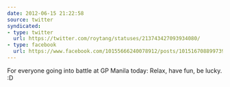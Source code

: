 ```yaml
---
date: 2012-06-15 21:22:58
source: twitter
syndicated:
- type: twitter
  url: https://twitter.com/roytang/statuses/213743427093934080/
- type: facebook
  url: https://www.facebook.com/10155666240078912/posts/10151670889973912
---
```


For everyone  going into battle at GP Manila today: Relax, have fun, be lucky. :D